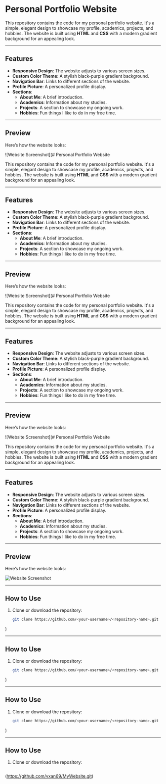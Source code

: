 # Personal Portfolio Website

This repository contains the code for my personal portfolio website. It's a simple, elegant design to showcase my profile, academics, projects, and hobbies. The website is built using **HTML** and **CSS** with a modern gradient background for an appealing look.

---

## Features

- **Responsive Design**: The website adjusts to various screen sizes.
- **Custom Color Theme**: A stylish black-purple gradient background.
- **Navigation Bar**: Links to different sections of the website.
- **Profile Picture**: A personalized profile display.
- **Sections**:
  - **About Me**: A brief introduction.
  - **Academics**: Information about my studies.
  - **Projects**: A section to showcase my ongoing work.
  - **Hobbies**: Fun things I like to do in my free time.

---

## Preview

Here’s how the website looks:

![Website Screenshot](# Personal Portfolio Website

This repository contains the code for my personal portfolio website. It's a simple, elegant design to showcase my profile, academics, projects, and hobbies. The website is built using **HTML** and **CSS** with a modern gradient background for an appealing look.

---

## Features

- **Responsive Design**: The website adjusts to various screen sizes.
- **Custom Color Theme**: A stylish black-purple gradient background.
- **Navigation Bar**: Links to different sections of the website.
- **Profile Picture**: A personalized profile display.
- **Sections**:
  - **About Me**: A brief introduction.
  - **Academics**: Information about my studies.
  - **Projects**: A section to showcase my ongoing work.
  - **Hobbies**: Fun things I like to do in my free time.

---

## Preview

Here’s how the website looks:

![Website Screenshot](# Personal Portfolio Website

This repository contains the code for my personal portfolio website. It's a simple, elegant design to showcase my profile, academics, projects, and hobbies. The website is built using **HTML** and **CSS** with a modern gradient background for an appealing look.

---

## Features

- **Responsive Design**: The website adjusts to various screen sizes.
- **Custom Color Theme**: A stylish black-purple gradient background.
- **Navigation Bar**: Links to different sections of the website.
- **Profile Picture**: A personalized profile display.
- **Sections**:
  - **About Me**: A brief introduction.
  - **Academics**: Information about my studies.
  - **Projects**: A section to showcase my ongoing work.
  - **Hobbies**: Fun things I like to do in my free time.

---

## Preview

Here’s how the website looks:

![Website Screenshot](# Personal Portfolio Website

This repository contains the code for my personal portfolio website. It's a simple, elegant design to showcase my profile, academics, projects, and hobbies. The website is built using **HTML** and **CSS** with a modern gradient background for an appealing look.

---

## Features

- **Responsive Design**: The website adjusts to various screen sizes.
- **Custom Color Theme**: A stylish black-purple gradient background.
- **Navigation Bar**: Links to different sections of the website.
- **Profile Picture**: A personalized profile display.
- **Sections**:
  - **About Me**: A brief introduction.
  - **Academics**: Information about my studies.
  - **Projects**: A section to showcase my ongoing work.
  - **Hobbies**: Fun things I like to do in my free time.

---

## Preview

Here’s how the website looks:

![Website Screenshot]((https://github.com/vxan69/MyWebsite/blob/main/Screenshot%202025-01-22%20000935.png?raw=true))

---

## How to Use

1. Clone or download the repository:
   ```bash
   git clone https://github.com/<your-username>/<repository-name>.git
)

---

## How to Use

1. Clone or download the repository:
   ```bash
   git clone https://github.com/<your-username>/<repository-name>.git
)

---

## How to Use

1. Clone or download the repository:
   ```bash
   git clone https://github.com/<your-username>/<repository-name>.git
)

---

## How to Use

1. Clone or download the repository:
   ```bash
  (https://github.com/vxan69/MyWebsite.git)

